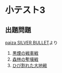 # 小テスト3

## 出題問題
[paiza SILVER BULLET](https://paiza.jp/silver_bullet)より

1. [黒煙の戦車戦](https://paiza.jp/silver_bullet/area/11)
1. [森林の塹壕戦](https://paiza.jp/silver_bullet/area/13)
1. [ひび割れた大地戦](https://paiza.jp/silver_bullet/area/7)